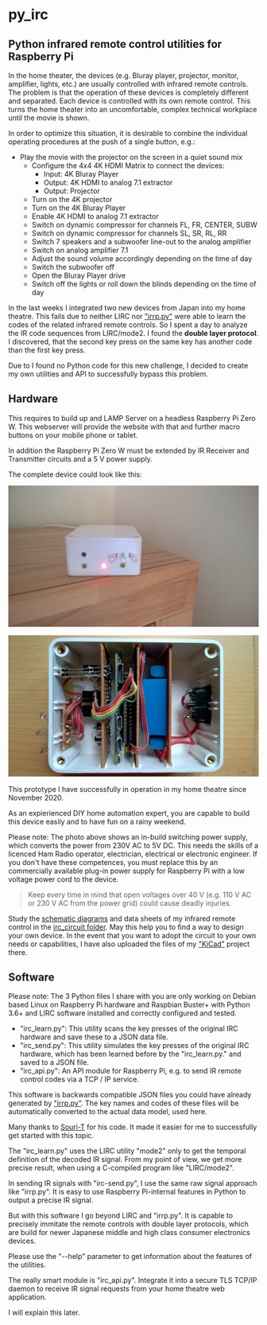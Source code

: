 # py_irc
## Python infrared remote control utilities for Raspberry Pi ##

In the home theater, the devices (e.g. Bluray player, projector, monitor, amplifier, lights, etc.) are usually controlled with infrared remote controls. The problem is that the operation of these devices is completely different and separated. Each device is controlled with its own remote control. This turns the home theater into an uncomfortable, complex technical workplace until the movie is shown.

In order to optimize this situation, it is desirable to combine the individual operating procedures at the push of a single button, e.g.:
 * Play the movie with the projector on the screen in a quiet sound mix
   * Configure the 4x4 4K HDMI Matrix to connect the devices:
     * Input: 4K Bluray Player
     * Output: 4K HDMI to analog 7.1 extractor
     * Output: Projector
   * Turn on the 4K projector
   * Turn on the 4K Bluray Player
   * Enable 4K HDMI to analog 7.1 extractor
   * Switch on dynamic compressor for channels FL, FR, CENTER, SUBW
   * Switch on dynamic compressor for channels SL, SR, RL, RR
   * Switch 7 speakers and a subwoofer line-out to the analog amplifier
   * Switch on analog amplifier 7.1
   * Adjust the sound volume accordingly depending on the time of day
   * Switch the subwoofer off
   * Open the Bluray Player drive
   * Switch off the lights or roll down the blinds depending on the time of day

In the last weeks I integrated two new devices from Japan into my home theatre. This fails due to neither LIRC nor ["irrp.py"](https://github.com/souri-t/RemoteControl-RPI/blob/master/remote/bin/irrp) were able to learn the codes of the related infrared remote controls. So I spent a day to analyze the IR code sequences from LIRC/mode2. I found the **double layer protocol**. I discovered, that the second key press on the same key has another code than the first key press.  

Due to I found no Python code for this new challenge, I decided to create my own utilities and API to successfully bypass this problem.

## Hardware ##

This requires to build up and LAMP Server on a headless Raspberry Pi Zero W. This webserver will provide the website with that and further macro buttons on your mobile phone or tablet. 

In addition the Raspberry Pi Zero W must be extended by IR Receiver and Transmitter circuits and a 5 V power supply. 

The complete device could look like this:

![Infrared Remote control outside](https://github.com/michaelpaulkorthals/py_irc/blob/main/images/rpi_irc_1.png)

![Infrared Remote control inside](https://github.com/michaelpaulkorthals/py_irc/blob/main/images/rpi_irc_2.png)

This prototype I have successfully in operation in my home theatre since November 2020.

As an expierienced DIY home automation expert, you are capable to build this device easily and to have fun on a rainy weekend.

Please note:
The photo above shows an in-build switching power supply, which converts the power from 230V AC to 5V DC. This needs the skills of a licenced Ham Radio operator, electrician, electrical or electronic engineer. If you don't have these competences, you must replace this by an commercially available plug-in power supply for Raspberry Pi with a low voltage power cord to the device. 

> Keep every time in mind that open voltages over 40 V (e.g. 110 V AC or 230 V AC from the power grid) could cause deadly injuries.

Study the [schematic diagrams](https://github.com/michaelpaulkorthals/py_irc/blob/main/irc_circuit/irc_circuit.pdf) and data sheets of my infrared remote control in the [irc_circuit folder](https://github.com/michaelpaulkorthals/py_irc/tree/main/irc_circuit).
May this help you to find a way to design your own device. In the event that you want to adopt the circuit to your own needs or capabilities, I have also uploaded the files of my ["KiCad"](https://www.kicad.org/) project there.

## Software ##

Please note: The 3 Python files I share with you are only working on Debian based Linux on Raspberry Pi hardware and Raspbian Buster+ with Python 3.6+ and LIRC software installed and correctly configured and tested.

  * "irc_learn.py": This utility scans the key presses of the original IRC hardware and save these to a JSON data file.
  * "irc_send.py": This utility simulates the key presses of the original IRC hardware, which has been learned before by the "irc_learn.py." and saved to a JSON file.
  * "irc_api.py": An API module for Raspberry Pi, e.g. to send IR remote control codes via a TCP / IP service.

This software is backwards compatible JSON files you could have already generated by ["irrp.py"](https://github.com/souri-t/RemoteControl-RPI/blob/master/remote/bin/irrp). The key names and codes of these files will be automatically converted to the actual data model, used here. 

Many thanks to [Souri-T](https://github.com/souri-t) for his code. It made it easier for me to successfully get started with this topic.

The "irc_learn.py" uses the LIRC utility "mode2" only to get the temporal definition of the decoded IR signal. From my point of view, we get more precise result, when using a C-compiled program like "LIRC/mode2".

In sending IR signals with "irc-send.py", I use the same raw signal approach like "irrp.py". It is easy to use Raspberry Pi-internal features in Python to output a precise IR signal. 

But with this software I go beyond LIRC and "irrp.py". It is capable to precisely immitate the remote controls with double layer protocols, which are build for newer Japanese middle and high class consumer electronics devices.

Please use the "--help" parameter to get information about the features of the utilities.

The really smart module is "irc_api.py". Integrate it into a secure TLS TCP/IP daemon to receive IR signal requests from your home theatre web application.

I will explain this later.
